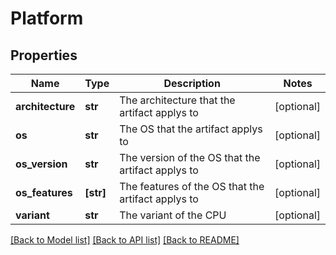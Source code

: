 # Platform


## Properties
Name | Type | Description | Notes
------------ | ------------- | ------------- | -------------
**architecture** | **str** | The architecture that the artifact applys to | [optional] 
**os** | **str** | The OS that the artifact applys to | [optional] 
**os_version** | **str** | The version of the OS that the artifact applys to | [optional] 
**os_features** | **[str]** | The features of the OS that the artifact applys to | [optional] 
**variant** | **str** | The variant of the CPU | [optional] 

[[Back to Model list]](../_README.md#documentation-for-models) [[Back to API list]](../_README.md#documentation-for-api-endpoints) [[Back to README]](../_README.md)


